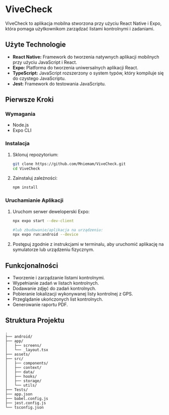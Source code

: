 # ViveCheck

ViveCheck to aplikacja mobilna stworzona przy użyciu React Native i Expo, która pomaga użytkownikom zarządzać listami kontrolnymi i zadaniami.

## Użyte Technologie

*   **React Native:** Framework do tworzenia natywnych aplikacji mobilnych przy użyciu JavaScript i React.
*   **Expo:** Platforma do tworzenia uniwersalnych aplikacji React.
*   **TypeScript:** JavaScript rozszerzony o system typów, który kompiluje się do czystego JavaScriptu.
*   **Jest:** Framework do testowania JavaScriptu.

## Pierwsze Kroki

### Wymagania

*   Node.js
*   Expo CLI

### Instalacja

1.  Sklonuj repozytorium:
    ```bash
    git clone https://github.com/Mniemam/ViveCheck.git
    cd ViveCheck
    ```
2.  Zainstaluj zależności:
    ```bash
    npm install
    ```

### Uruchamianie Aplikacji

1.  Uruchom serwer deweloperski Expo:
    ```bash
    npx expo start --dev-client

    #lub zbudowanie/aplikacja na urządzeniu: 
    npx expo run:android --device
    ```
2.  Postępuj zgodnie z instrukcjami w terminalu, aby uruchomić aplikację na symulatorze lub urządzeniu fizycznym.

## Funkcjonalności

*   Tworzenie i zarządzanie listami kontrolnymi.
*   Wypełnianie zadań w listach kontrolnych.
*   Dodawanie zdjęć do zadań kontrolnych.
*   Pobieranie lokalizacji wykonywanej listy kontrolnej z GPS.
*   Przeglądanie ukończonych list kontrolnych.
*   Generowanie raportu PDF.

## Struktura Projektu

```
.
├── android/
├── app/
│   ├── screens/
│   └── _layout.tsx
├── assets/
├── src/
│   ├── components/
│   ├── context/
│   ├── data/
│   ├── hooks/
│   ├── storage/
│   └── utils/
├── Tests/
├── app.json
├── babel.config.js
├── jest.config.js
└── tsconfig.json
```
